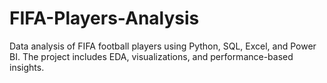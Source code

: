# FIFA-Players-Analysis
Data analysis of FIFA football players using Python, SQL, Excel, and Power BI. The project includes EDA, visualizations, and performance-based insights.

